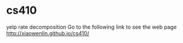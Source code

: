 # cs410
yelp rate decomposition
Go to the following link to see the web page
http://xiaowenlin.github.io/cs410/

